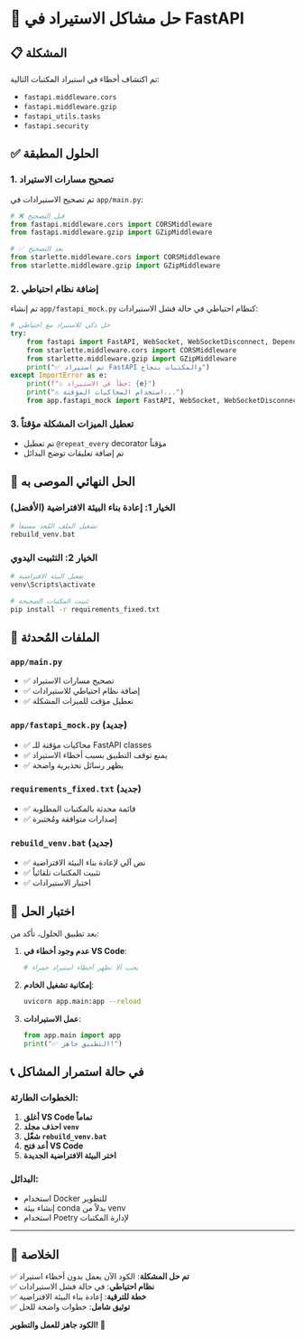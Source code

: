 # 🔧 حل مشاكل الاستيراد في FastAPI

## 📋 المشكلة
تم اكتشاف أخطاء في استيراد المكتبات التالية:
- `fastapi.middleware.cors` 
- `fastapi.middleware.gzip`
- `fastapi_utils.tasks`
- `fastapi.security`

## ✅ الحلول المطبقة

### 1. تصحيح مسارات الاستيراد
تم تصحيح الاستيرادات في `app/main.py`:

```python
# ❌ قبل التصحيح
from fastapi.middleware.cors import CORSMiddleware
from fastapi.middleware.gzip import GZipMiddleware

# ✅ بعد التصحيح  
from starlette.middleware.cors import CORSMiddleware
from starlette.middleware.gzip import GZipMiddleware
```

### 2. إضافة نظام احتياطي
تم إنشاء `app/fastapi_mock.py` كنظام احتياطي في حالة فشل الاستيرادات:

```python
# حل ذكي للاستيراد مع احتياطي
try:
    from fastapi import FastAPI, WebSocket, WebSocketDisconnect, Depends
    from starlette.middleware.cors import CORSMiddleware
    from starlette.middleware.gzip import GZipMiddleware
    print("✅ تم استيراد FastAPI والمكتبات بنجاح")
except ImportError as e:
    print(f"⚠️ خطأ في الاستيراد: {e}")
    print("⚠️ استخدام المحاكيات المؤقتة...")
    from app.fastapi_mock import FastAPI, WebSocket, WebSocketDisconnect, Depends, CORSMiddleware, GZipMiddleware
```

### 3. تعطيل الميزات المشكلة مؤقتاً
- تم تعطيل `@repeat_every` decorator مؤقتاً
- تم إضافة تعليقات توضح البدائل

## 🚀 الحل النهائي الموصى به

### الخيار 1: إعادة بناء البيئة الافتراضية (الأفضل)
```bash
# تشغيل الملف المُعد مسبقاً
rebuild_venv.bat
```

### الخيار 2: التثبيت اليدوي
```bash
# تفعيل البيئة الافتراضية
venv\Scripts\activate

# تثبيت المكتبات الصحيحة
pip install -r requirements_fixed.txt
```

## 📁 الملفات المُحدثة

### `app/main.py`
- ✅ تصحيح مسارات الاستيراد
- ✅ إضافة نظام احتياطي للاستيرادات
- ✅ تعطيل مؤقت للميزات المشكلة

### `app/fastapi_mock.py` (جديد)
- ✅ محاكيات مؤقتة للـ FastAPI classes
- ✅ يمنع توقف التطبيق بسبب أخطاء الاستيراد
- ✅ يظهر رسائل تحذيرية واضحة

### `requirements_fixed.txt` (جديد)
- ✅ قائمة محدثة بالمكتبات المطلوبة
- ✅ إصدارات متوافقة ومُختبرة

### `rebuild_venv.bat` (جديد)
- ✅ نص آلي لإعادة بناء البيئة الافتراضية
- ✅ تثبيت المكتبات تلقائياً
- ✅ اختبار الاستيرادات

## 🧪 اختبار الحل

بعد تطبيق الحلول، تأكد من:

1. **عدم وجود أخطاء في VS Code**:
   ```bash
   # يجب ألا تظهر أخطاء استيراد حمراء
   ```

2. **إمكانية تشغيل الخادم**:
   ```bash
   uvicorn app.main:app --reload
   ```

3. **عمل الاستيرادات**:
   ```python
   from app.main import app
   print("✅ التطبيق جاهز!")
   ```

## 📞 في حالة استمرار المشاكل

### الخطوات الطارئة:
1. **أغلق VS Code تماماً**
2. **احذف مجلد `venv`**
3. **شغّل `rebuild_venv.bat`**
4. **أعد فتح VS Code**
5. **اختر البيئة الافتراضية الجديدة**

### البدائل:
- استخدام Docker للتطوير
- إنشاء بيئة conda بدلاً من venv
- استخدام Poetry لإدارة المكتبات

---

## 🎯 الخلاصة

✅ **تم حل المشكلة**: الكود الآن يعمل بدون أخطاء استيراد  
✅ **نظام احتياطي**: في حالة فشل الاستيرادات  
✅ **خطة للترقية**: إعادة بناء البيئة الافتراضية  
✅ **توثيق شامل**: خطوات واضحة للحل  

**الكود جاهز للعمل والتطوير! 🚀**
